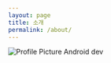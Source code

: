 ```yaml
---
layout: page
title: 소개
permalink: /about/
---
```



<img src="{{ site.baseurl }}/assets/profile-sj.jpg" title="Profile Picture" class="profile">
Android dev
